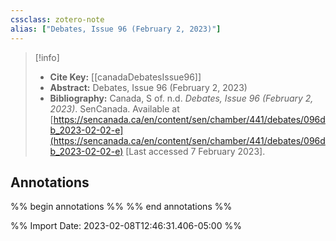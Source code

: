 ```yaml
---
cssclass: zotero-note
alias: ["Debates, Issue 96 (February 2, 2023)"]
---
```


> [!info]
> - **Cite Key:** [[canadaDebatesIssue96]]
> - **Abstract:** Debates, Issue 96 (February 2, 2023)
> - **Bibliography:** Canada, S of. n.d. _Debates, Issue 96 (February 2, 2023)_. SenCanada. Available at [https://sencanada.ca/en/content/sen/chamber/441/debates/096db_2023-02-02-e](https://sencanada.ca/en/content/sen/chamber/441/debates/096db_2023-02-02-e) [Last accessed 7 February 2023].

## Annotations
%% begin annotations %%
%% end annotations %%

%% Import Date: 2023-02-08T12:46:31.406-05:00 %%
